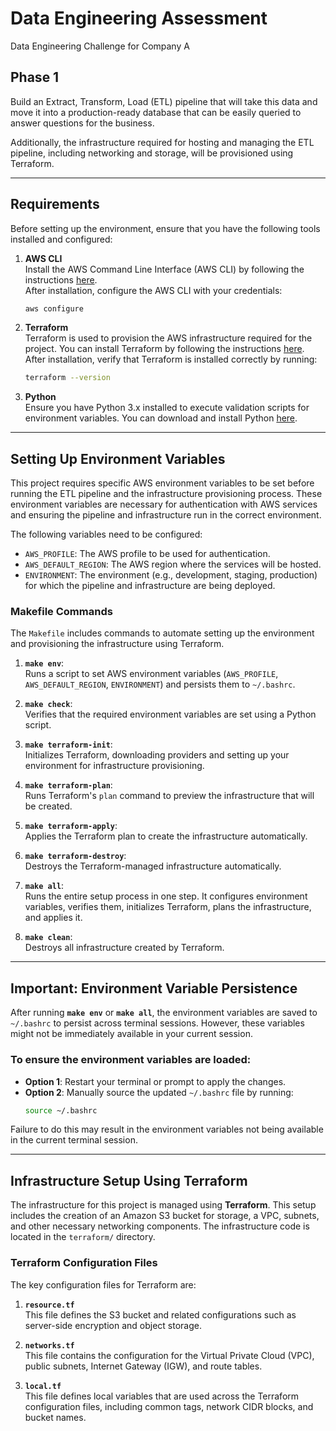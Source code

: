 # Data Engineering Assessment
Data Engineering Challenge for Company A

## **Phase 1**

Build an Extract, Transform, Load (ETL) pipeline that will take this data and move it into a production-ready database that can be easily queried to answer questions for the business.

Additionally, the infrastructure required for hosting and managing the ETL pipeline, including networking and storage, will be provisioned using Terraform.

---

## **Requirements**

Before setting up the environment, ensure that you have the following tools installed and configured:

1. **AWS CLI**  
   Install the AWS Command Line Interface (AWS CLI) by following the instructions [here](https://docs.aws.amazon.com/cli/latest/userguide/install-cliv2.html).  
   After installation, configure the AWS CLI with your credentials:
   ```bash
   aws configure
   ```

2. **Terraform**  
   Terraform is used to provision the AWS infrastructure required for the project. You can install Terraform by following the instructions [here](https://developer.hashicorp.com/terraform/tutorials/aws-get-started/install-cli). After installation, verify that Terraform is installed correctly by running:
   ```bash
   terraform --version
   ```

3. **Python**  
   Ensure you have Python 3.x installed to execute validation scripts for environment variables. You can download and install Python [here](https://www.python.org/downloads/).

---

## **Setting Up Environment Variables**

This project requires specific AWS environment variables to be set before running the ETL pipeline and the infrastructure provisioning process. These environment variables are necessary for authentication with AWS services and ensuring the pipeline and infrastructure run in the correct environment.

The following variables need to be configured:

- `AWS_PROFILE`: The AWS profile to be used for authentication.
- `AWS_DEFAULT_REGION`: The AWS region where the services will be hosted.
- `ENVIRONMENT`: The environment (e.g., development, staging, production) for which the pipeline and infrastructure are being deployed.

### **Makefile Commands**

The `Makefile` includes commands to automate setting up the environment and provisioning the infrastructure using Terraform.

1. **`make env`**:  
   Runs a script to set AWS environment variables (`AWS_PROFILE`, `AWS_DEFAULT_REGION`, `ENVIRONMENT`) and persists them to `~/.bashrc`.

2. **`make check`**:  
   Verifies that the required environment variables are set using a Python script.

3. **`make terraform-init`**:  
   Initializes Terraform, downloading providers and setting up your environment for infrastructure provisioning.

4. **`make terraform-plan`**:  
   Runs Terraform's `plan` command to preview the infrastructure that will be created.

5. **`make terraform-apply`**:  
   Applies the Terraform plan to create the infrastructure automatically.

6. **`make terraform-destroy`**:  
   Destroys the Terraform-managed infrastructure automatically.

7. **`make all`**:  
   Runs the entire setup process in one step. It configures environment variables, verifies them, initializes Terraform, plans the infrastructure, and applies it.

8. **`make clean`**:  
   Destroys all infrastructure created by Terraform.

---

## **Important: Environment Variable Persistence**

After running **`make env`** or **`make all`**, the environment variables are saved to `~/.bashrc` to persist across terminal sessions. However, these variables might not be immediately available in your current session. 

### To ensure the environment variables are loaded:
- **Option 1**: Restart your terminal or prompt to apply the changes.
- **Option 2**: Manually source the updated `~/.bashrc` file by running:
  ```bash
  source ~/.bashrc
  ```

Failure to do this may result in the environment variables not being available in the current terminal session.

---

## **Infrastructure Setup Using Terraform**

The infrastructure for this project is managed using **Terraform**. This setup includes the creation of an Amazon S3 bucket for storage, a VPC, subnets, and other necessary networking components. The infrastructure code is located in the `terraform/` directory.

### **Terraform Configuration Files**

The key configuration files for Terraform are:

1. **`resource.tf`**  
   This file defines the S3 bucket and related configurations such as server-side encryption and object storage.

2. **`networks.tf`**  
   This file contains the configuration for the Virtual Private Cloud (VPC), public subnets, Internet Gateway (IGW), and route tables.

3. **`local.tf`**  
   This file defines local variables that are used across the Terraform configuration files, including common tags, network CIDR blocks, and bucket names.
